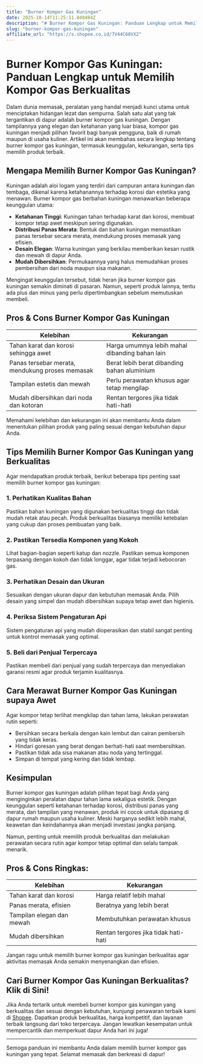 ```yaml
---
title: "Burner Kompor Gas Kuningan"
date: 2025-10-14T11:25:11.048484Z
description: "# Burner Kompor Gas Kuningan: Panduan Lengkap untuk Memilih Kompor Gas Berkualitas..."
slug: "burner-kompor-gas-kuningan"
affiliate_url: "https://s.shopee.co.id/7V44C68VX2"
---
```

# Burner Kompor Gas Kuningan: Panduan Lengkap untuk Memilih Kompor Gas Berkualitas

Dalam dunia memasak, peralatan yang handal menjadi kunci utama untuk menciptakan hidangan lezat dan sempurna. Salah satu alat yang tak tergantikan di dapur adalah burner kompor gas kuningan. Dengan tampilannya yang elegan dan ketahanan yang luar biasa, kompor gas kuningan menjadi pilihan favorit bagi banyak pengguna, baik di rumah maupun di usaha kuliner. Artikel ini akan membahas secara lengkap tentang burner kompor gas kuningan, termasuk keunggulan, kekurangan, serta tips memilih produk terbaik.

## Mengapa Memilih Burner Kompor Gas Kuningan?

Kuningan adalah aloi logam yang terdiri dari campuran antara kuningan dan tembaga, dikenal karena ketahanannya terhadap korosi dan estetika yang menawan. Burner kompor gas berbahan kuningan menawarkan beberapa keunggulan utama:

- **Ketahanan Tinggi**: Kuningan tahan terhadap karat dan korosi, membuat kompor tetap awet meskipun sering digunakan.
- **Distribusi Panas Merata**: Bentuk dan bahan kuningan memastikan panas tersebar secara merata, mendukung proses memasak yang efisien.
- **Desain Elegan**: Warna kuningan yang berkilau memberikan kesan rustik dan mewah di dapur Anda.
- **Mudah Dibersihkan**: Permukaannya yang halus memudahkan proses pembersihan dari noda maupun sisa makanan.

Mengingat keunggulan tersebut, tidak heran jika burner kompor gas kuningan semakin diminati di pasaran. Namun, seperti produk lainnya, tentu ada plus dan minus yang perlu dipertimbangkan sebelum memutuskan membeli.

## Pros & Cons Burner Kompor Gas Kuningan

| **Kelebihan** | **Kekurangan** |
|----------------|----------------|
| Tahan karat dan korosi sehingga awet | Harga umumnya lebih mahal dibanding bahan lain |
| Panas tersebar merata, mendukung proses memasak | Berat lebih berat dibanding bahan aluminium |
| Tampilan estetis dan mewah | Perlu perawatan khusus agar tetap mengilap |
| Mudah dibersihkan dari noda dan kotoran | Rentan tergores jika tidak hati-hati |

Memahami kelebihan dan kekurangan ini akan membantu Anda dalam menentukan pilihan produk yang paling sesuai dengan kebutuhan dapur Anda.

## Tips Memilih Burner Kompor Gas Kuningan yang Berkualitas

Agar mendapatkan produk terbaik, berikut beberapa tips penting saat memilih burner kompor gas kuningan:

### 1. Perhatikan Kualitas Bahan
Pastikan bahan kuningan yang digunakan berkualitas tinggi dan tidak mudah retak atau pecah. Produk berkualitas biasanya memiliki ketebalan yang cukup dan proses pembuatan yang baik.

### 2. Pastikan Tersedia Komponen yang Kokoh
Lihat bagian-bagian seperti katup dan nozzle. Pastikan semua komponen terpasang dengan kokoh dan tidak longgar, agar tidak terjadi kebocoran gas.

### 3. Perhatikan Desain dan Ukuran
Sesuaikan dengan ukuran dapur dan kebutuhan memasak Anda. Pilih desain yang simpel dan mudah dibersihkan supaya tetap awet dan higienis.

### 4. Periksa Sistem Pengaturan Api
Sistem pengaturan api yang mudah dioperasikan dan stabil sangat penting untuk kontrol memasak yang optimal.

### 5. Beli dari Penjual Terpercaya
Pastikan membeli dari penjual yang sudah terpercaya dan menyediakan garansi resmi agar produk terjamin kualitasnya.

## Cara Merawat Burner Kompor Gas Kuningan supaya Awet

Agar kompor tetap terlihat mengkilap dan tahan lama, lakukan perawatan rutin seperti:

- Bersihkan secara berkala dengan kain lembut dan cairan pembersih yang tidak keras.
- Hindari goresan yang berat dengan berhati-hati saat membersihkan.
- Pastikan tidak ada sisa makanan atau noda yang tertinggal.
- Simpan di tempat yang kering dan tidak lembap.

## Kesimpulan

Burner kompor gas kuningan adalah pilihan tepat bagi Anda yang menginginkan peralatan dapur tahan lama sekaligus estetik. Dengan keunggulan seperti ketahanan terhadap korosi, distribusi panas yang merata, dan tampilan yang menawan, produk ini cocok untuk dipasang di dapur rumah maupun usaha kuliner. Meski harganya sedikit lebih mahal, keawetan dan keindahannya akan menjadi investasi jangka panjang.

Namun, penting untuk memilih produk berkualitas dan melakukan perawatan secara rutin agar kompor tetap optimal dan selalu tampak menarik.

## Pros & Cons Ringkas:

| **Kelebihan**                                | **Kekurangan**                     |
|----------------------------------------------|-----------------------------------|
| Tahan karat dan korosi                     | Harga relatif lebih mahal        |
| Panas merata, efisien                        | Beratnya yang lebih berat        |
| Tampilan elegan dan mewah                    | Membutuhkan perawatan khusus    |
| Mudah dibersihkan                           | Rentan tergores jika tidak hati-hati |

Jangan ragu untuk memilih burner kompor gas kuningan berkualitas agar aktivitas memasak Anda semakin menyenangkan dan efisien.

## Cari Burner Kompor Gas Kuningan Berkualitas? Klik di Sini!

Jika Anda tertarik untuk membeli burner kompor gas kuningan yang berkualitas dan sesuai dengan kebutuhan, kunjungi penawaran terbaik kami di [Shopee](https://s.shopee.co.id/7V44C68VX2). Dapatkan produk berkualitas, harga kompetitif, dan layanan terbaik langsung dari toko terpercaya. Jangan lewatkan kesempatan untuk mempercantik dan memperkuat dapur Anda hari ini juga!

---

Semoga panduan ini membantu Anda dalam memilih burner kompor gas kuningan yang tepat. Selamat memasak dan berkreasi di dapur!